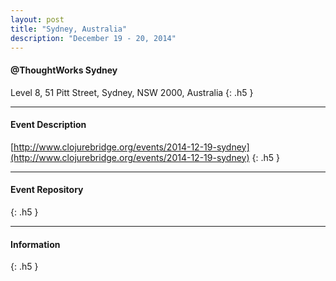 ```yaml
---
layout: post
title: "Sydney, Australia"
description: "December 19 - 20, 2014"
---
```


#### @ThoughtWorks Sydney

Level 8, 51 Pitt Street, Sydney, NSW 2000, Australia 
{: .h5 }

---

#### Event Description

[http://www.clojurebridge.org/events/2014-12-19-sydney](http://www.clojurebridge.org/events/2014-12-19-sydney)
{: .h5 }

---

#### Event Repository

{: .h5 }

---

#### Information

{: .h5 }